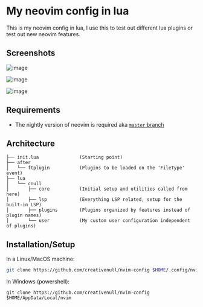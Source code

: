 # My neovim config in lua

This is my neovim config in lua, I use this to test out different lua plugins or test out new neovim features.

## Screenshots

![image](https://user-images.githubusercontent.com/3767728/157122035-28a021e2-9eab-4b8b-9026-01996cc92e92.png)

![image](https://user-images.githubusercontent.com/3767728/157122242-9058909a-2af3-42c5-b8aa-5550c1012358.png)

![image](https://user-images.githubusercontent.com/3767728/157122392-3a15ae65-f58b-491d-a5b5-db4fcb098cac.png)

## Requirements

+ The nightly version of neovim is required aka [`master` branch](https://github.com/neovim/neovim/tree/master)

## Architecture

```
├── init.lua               (Starting point)
├── after
│   └── ftplugin           (Plugins to be loaded on the 'FileType' event)
├── lua
│   └── cnull
│       ├── core           (Initial setup and utilities called from here)
│       ├── lsp            (Everything LSP related, setup for the built-in LSP)
│       ├── plugins        (Plugins organized by features instead of plugin names)
│       └── user           (My custom user configuration independent of plugins)
```

## Installation/Setup

In a Linux/MacOS machine:

```sh
git clone https://github.com/creativenull/nvim-config $HOME/.config/nvim
```

In Windows (powershell):

```
git clone https://github.com/creativenull/nvim-config $HOME/AppData/Local/nvim
```
